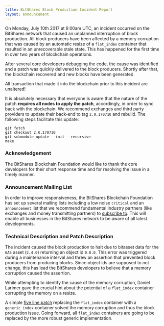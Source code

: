 ```yaml
---
title: BitShares Block Production Incident Report
layout: announcement
---
```


On Monday, July 10th 2017 at 9:00am UTC, an incident occurred on the BitShares
network that caused an unplanned interruption of block production. All block
producers have been affected by a memory corruption that was caused by an
automatic resize of a `flat_index` container that resulted in an unrecoverable
stale state. This has happened for the first time in over two years of
blockchain operations.

After several core developers debugging the code, the cause was identified and
a patch was quickly delivered to the block producers. Shortly after that, the
blockchain recovered and new blocks have been generated.

All transaction that made it into the blockchain prior to this incident are
unaltered!

It is absolutely necessary that everyone is aware that the nature of the patch
**requires all nodes to apply the patch**, accordingly, in order to sync back
with the blockchain. We recommend exchanges and third party providers to update
their back-end to tag `2.0.170710` and rebuild. The following steps facilitate
this update:

    git fetch
    git checkout 2.0.170710
    git submodule update --init --recursive
    make

### Acknowledgement

The BitShares Blockchain Foundation would like to thank the core developers for
their short response time and for resolving the issue in a timely manner.

### Announcement Mailing List

In order to improve responsiveness, the BitShares Blockchain Foundation has set
up several mailing lists including a low noise `critical` and an `announcement`
list that we recommend fundamental industry partners (like exchanges and money
transmitting partners) to [subscribe to](http://lists.bitshares.foundation).
This will enable all businesses in the BitShares network to be aware of all
latest developments.

### Technical Description and Patch Description

The incident caused the block production to halt due to bitasset data for
the `GAS` asset (`2.4.0`) returning an object id `0.0.0`. This error was
triggered during a maintenance interval and threw an assertion that prevented
block producers from producing blocks. Since object ids are supposed to not
change, this has lead the BitShares developers to believe that a memory
corruption caused the assertion.

While attempting to identify the cause of the memory corruption, Daniel
Larimer gave the crucial hint about the potential of a `flat_index`
container corrupting the memory on a resize.

A simple [five line
patch](https://github.com/bitshares/bitshares-core/commit/67804359693168f16db98b40319593b64b6a9eed)
replacing the `flat_index` container with a `generic_index` container solved
the memory corruption and thus the block production issue. Going forward, all
`flat_index` containers are going to be replaced by the more robust generic
implementation.

